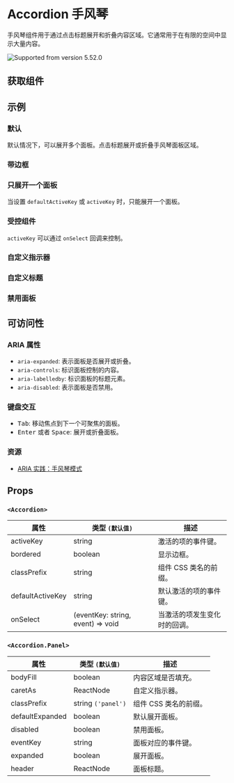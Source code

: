 # Accordion 手风琴

手风琴组件用于通过点击标题展开和折叠内容区域。它通常用于在有限的空间中显示大量内容。

![Supported from version 5.52.0](https://img.shields.io/badge/version->=5.52.0-blue)

## 获取组件

<!--{include:(components/accordion/fragments/import.md)}-->

## 示例

### 默认

默认情况下，可以展开多个面板。点击标题展开或折叠手风琴面板区域。

<!--{include:`basic.md`}-->

### 带边框

<!--{include:`bordered.md`}-->

### 只展开一个面板

当设置 `defaultActiveKey` 或 `activeKey` 时，只能展开一个面板。

<!--{include:`accordion.md`}-->

### 受控组件

`activeKey` 可以通过 `onSelect` 回调来控制。

<!--{include:`controled.md`}-->

### 自定义指示器

<!--{include:`custom-indicator.md`}-->

### 自定义标题

<!--{include:`custom-header.md`}-->

### 禁用面板

<!--{include:`disabled-panel.md`}-->

## 可访问性

### ARIA 属性

- `aria-expanded`: 表示面板是否展开或折叠。
- `aria-controls`: 标识面板控制的内容。
- `aria-labelledby`: 标识面板的标题元素。
- `aria-disabled`: 表示面板是否禁用。

### 键盘交互

- <kbd>Tab</kbd>: 移动焦点到下一个可聚焦的面板。
- <kbd>Enter</kbd> 或者 <kbd>Space</kbd>: 展开或折叠面板。

### 资源

- [ARIA 实践：手风琴模式](https://www.w3.org/WAI/translations/#accordion)

## Props

### `<Accordion>`

<!-- prettier-sort-markdown-table -->

| 属性             | 类型 `(默认值)`                   | 描述                         |
| ---------------- | --------------------------------- | ---------------------------- |
| activeKey        | string                            | 激活的项的事件键。           |
| bordered         | boolean                           | 显示边框。                   |
| classPrefix      | string                            | 组件 CSS 类名的前缀。        |
| defaultActiveKey | string                            | 默认激活的项的事件键。       |
| onSelect         | (eventKey: string, event) => void | 当激活的项发生变化时的回调。 |

### `<Accordion.Panel>`

<!-- prettier-sort-markdown-table -->

| 属性            | 类型 `(默认值)`    | 描述                  |
| --------------- | ------------------ | --------------------- |
| bodyFill        | boolean            | 内容区域是否填充。    |
| caretAs         | ReactNode          | 自定义指示器。        |
| classPrefix     | string `('panel')` | 组件 CSS 类名的前缀。 |
| defaultExpanded | boolean            | 默认展开面板。        |
| disabled        | boolean            | 禁用面板。            |
| eventKey        | string             | 面板对应的事件键。    |
| expanded        | boolean            | 展开面板。            |
| header          | ReactNode          | 面板标题。            |
